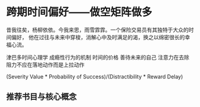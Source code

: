 # 跨期时间偏好——做空矩阵做多

昔我往矣，杨柳依依。今我来思，雨雪霏霏。一个保险交易员有其独特于大众的时间偏好，
他在过往与未来中穿梭，消解心中及时满足的渴，换之以绵密很长的幸福心流。

津巴多时间心理学
成瘾性行为的机制
时间的价格
善待未来的自己
注意力在去除阻力不应在落地动作而是上拉动作

(Severity Value * Probability of Success)/(Distractibility * Reward Delay)
 
## 推荐书目与核心概念
